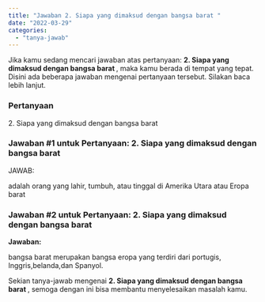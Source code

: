 ```yaml
---
title: "Jawaban 2. Siapa yang dimaksud dengan bangsa barat ​"
date: "2022-03-29"
categories: 
  - "tanya-jawab"
---
```


Jika kamu sedang mencari jawaban atas pertanyaan: **2\. Siapa yang dimaksud dengan bangsa barat ​**, maka kamu berada di tempat yang tepat. Disini ada beberapa jawaban mengenai pertanyaan tersebut. Silakan baca lebih lanjut.

### Pertanyaan

2\. Siapa yang dimaksud dengan bangsa barat ​

### Jawaban #1 untuk Pertanyaan: 2. Siapa yang dimaksud dengan bangsa barat ​

JAWAB:

adalah orang yang lahir, tumbuh, atau tinggal di Amerika Utara atau Eropa barat

### Jawaban #2 untuk Pertanyaan: 2. Siapa yang dimaksud dengan bangsa barat ​

**Jawaban:**

bangsa barat merupakan bangsa eropa yang terdiri dari portugis, Inggris,belanda,dan Spanyol.

Sekian tanya-jawab mengenai **2\. Siapa yang dimaksud dengan bangsa barat ​**, semoga dengan ini bisa membantu menyelesaikan masalah kamu.
